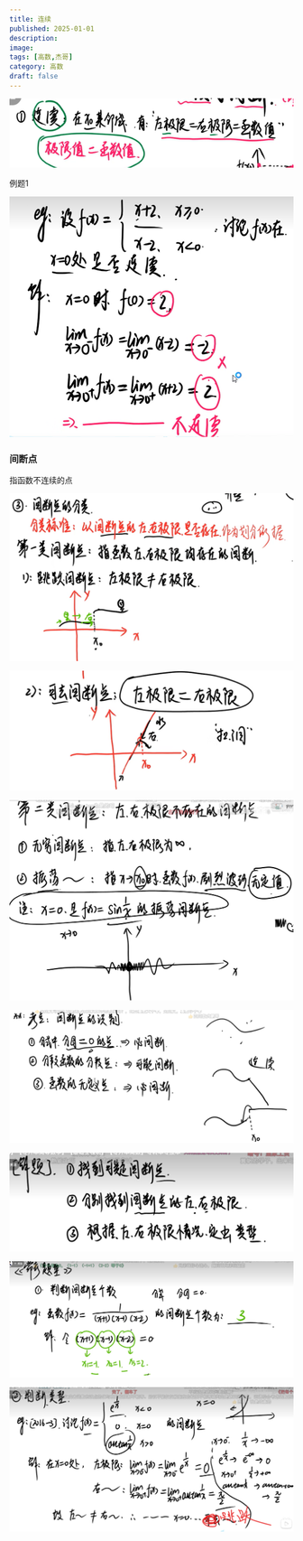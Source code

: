 ```yaml
---
title: 连续
published: 2025-01-01
description: 
image: 
tags: [高数,杰哥]
category: 高数
draft: false
---
```


![image-20250916202548716](连续.assets/image-20250916202548716.png)

例题1

![image-20250916202615352](连续.assets/image-20250916202615352.png)

### 间断点

指函数不连续的点

![image-20250916204152476](连续.assets/image-20250916204152476.png)

![image-20250916204553888](连续.assets/image-20250916204553888.png)

![image-20250916204818657](连续.assets/image-20250916204818657.png)

![image-20250916205117461](连续.assets/image-20250916205117461.png)

![image-20250916210404134](连续.assets/image-20250916210404134.png)

![image-20250916211428986](连续.assets/image-20250916211428986.png)

![image-20250916211846381](连续.assets/image-20250916211846381.png)